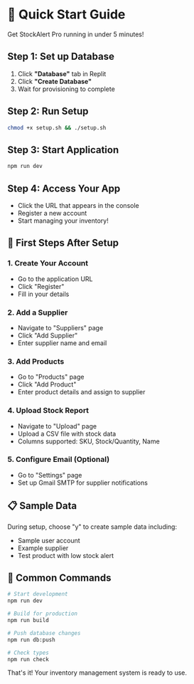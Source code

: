 
# 🚀 Quick Start Guide

Get StockAlert Pro running in under 5 minutes!

## Step 1: Set up Database
1. Click **"Database"** tab in Replit
2. Click **"Create Database"**
3. Wait for provisioning to complete

## Step 2: Run Setup
```bash
chmod +x setup.sh && ./setup.sh
```

## Step 3: Start Application
```bash
npm run dev
```

## Step 4: Access Your App
- Click the URL that appears in the console
- Register a new account
- Start managing your inventory!

## 🎯 First Steps After Setup

### 1. Create Your Account
- Go to the application URL
- Click "Register" 
- Fill in your details

### 2. Add a Supplier
- Navigate to "Suppliers" page
- Click "Add Supplier"
- Enter supplier name and email

### 3. Add Products
- Go to "Products" page
- Click "Add Product"
- Enter product details and assign to supplier

### 4. Upload Stock Report
- Navigate to "Upload" page
- Upload a CSV file with stock data
- Columns supported: SKU, Stock/Quantity, Name

### 5. Configure Email (Optional)
- Go to "Settings" page
- Set up Gmail SMTP for supplier notifications

## 📋 Sample Data
During setup, choose "y" to create sample data including:
- Sample user account
- Example supplier
- Test product with low stock alert

## 🔧 Common Commands
```bash
# Start development
npm run dev

# Build for production
npm run build

# Push database changes
npm run db:push

# Check types
npm run check
```

That's it! Your inventory management system is ready to use.

